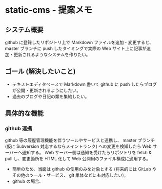 # static-cms - 提案メモ

## システム概要

github に登録したリポジトリ上で Markdown ファイルを追加・変更すると、 master ブランチに push したタイミングで実際の Web サイト上に記事が追加・更新されるようなシステムを作りたい。

## ゴール (解決したいこと)

- テキストエディタベースで Markdown 書いて github に push したらブログが公開・更新されるようにしたい。
- 過去のブログや日記の類を集約したい。

## 具体的な機能

### github 連携

github 等の履歴管理機能を伴うツールやサービスと連携し、 master ブランチ (仮に Subversion 対応するならメイントランク) への変更を検知したら Web サーバーへ通知する。 Web サーバー側は通知を受けたらリポジトリを fetch &amp; pull し、変更箇所を HTML 化して Web 公開用のファイル構成に適用する。

- 簡単のため、当面は github の使用のみを対象とする (将来的には GitLab やその他のツール・サービス、 git 単体などにも対応したい)。
- github の場合、
